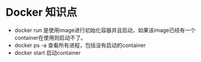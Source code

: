 # Docker 知识点

- docker run 是使用image进行初始化容器并且启动，如果该image已经有一个container在使用则启动不了。 
- docker ps -a 查看所有进程，包括没有启动的container
- docker start <container-name> 启动container